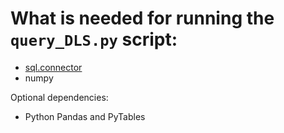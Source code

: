 What is needed for running the `query_DLS.py` script:
=======
* [sql.connector](https://pypi.python.org/pypi/mysql-connector-python-rf/2.1.3)
* numpy 

Optional dependencies:   
* Python Pandas and PyTables 


